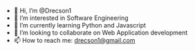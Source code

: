 - 👋 Hi, I’m @Drecson1
- 👀 I’m interested in Software Engineering
- 🌱 I’m currently learning Python and Javascript
- 💞️ I’m looking to collaborate on Web Application development
- 📫 How to reach me: drecson1@gmail.com

<!---
Drecson1/Drecson1 is a ✨ special ✨ repository because its `README.md` (this file) appears on your GitHub profile.
You can click the Preview link to take a look at your changes.
--->
